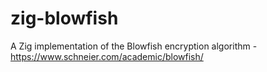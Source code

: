 # zig-blowfish

A Zig implementation of the Blowfish encryption algorithm - https://www.schneier.com/academic/blowfish/